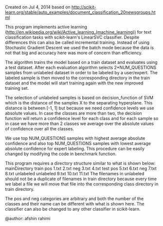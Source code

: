 Created on Jul 4, 2014
based on http://scikit-learn.org/stable/auto_examples/document_classification_20newsgroups.html

This program implements active learning (http://en.wikipedia.org/wiki/Active_learning_(machine_learning)) 
for text classification tasks with scikit-learn's LinearSVC classifier. Despite differences this can also be called
incremental training.
Instead of using Stochastic Gradient Descent we used the batch mode because the data is not that big 
and accuracy here was more of concern than efficiency.

The algorithm trains the model based on a train dataset and evaluates using a test dataset.
After each evaluation algorithm selects 2*NUM_QUESTIONS samples from unlabeled dataset in order
to be labeled by a user/expert. The labeled sample is then moved to the corresponding directory in
the train dataset and the model will start training again with the new improved training set.

The selection of unlabeled samples is based on decision_function of SVM which is
the distance of the samples X to the separating hyperplane. This distance is between
[-1, 1] but because we need confidence levels we use absolute values. In case the classes
are more than two, the decision function will return a confidence level for each class and for each sample
so in case we have more than 2 classes we average over the absolute values of confidence over all the classes.

We use top NUM_QUESTIONS samples with highest average absolute confidence and also top NUM_QUESTIONS
samples with lowest average absolute confidence for expert labeling. This procedure can be easily changed
by modifying the code in benchmark function.

This program requires a directory structure similar to what is shown below:
    mainDirectory
       train
           pos
               1.txt
               2.txt
           neg
               3.txt
               4.txt
       test
           pos
               5.txt
               6.txt
           neg
               7.txt
               8.txt
       unlabeled
           unlabeled
               9.txt
               10.txt
               11.txt
The filenames in unlabeled should not be a duplicate of filenames in train directory because every time we label a file
we will move that file into the corresponding class directory in train directory.

The pos and neg categories are arbitrary and both the number of the classes and their name can be different with what is shown here.
The classifier can also be changed to any other classifier in scikit-learn.


@author: afshin rahimi
